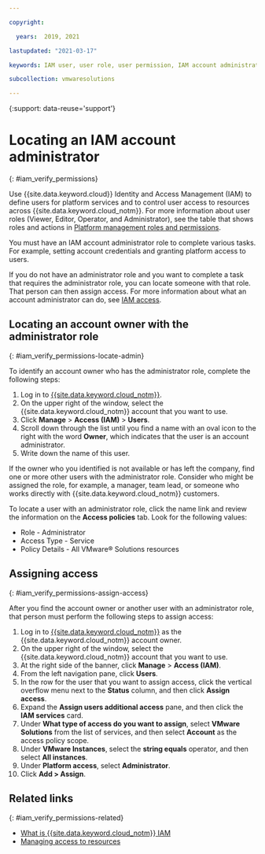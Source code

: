 ```yaml
---

copyright:

  years:  2019, 2021

lastupdated: "2021-03-17"

keywords: IAM user, user role, user permission, IAM account administrator

subcollection: vmwaresolutions

---
```


{:support: data-reuse='support'}

# Locating an IAM account administrator
{: #iam_verify_permissions}

Use {{site.data.keyword.cloud}} Identity and Access Management (IAM) to define users for platform services and to control user access to resources across {{site.data.keyword.cloud_notm}}. For more information about user roles (Viewer, Editor, Operator, and Administrator), see the table that shows roles and actions in [Platform management roles and permissions](/docs/vmwaresolutions?topic=vmwaresolutions-iam#iam-roles).

You must have an IAM account administrator role to complete various tasks. For example, setting account credentials and granting platform access to users.

If you do not have an administrator role and you want to complete a task that requires the administrator role, you can locate someone with that role. That person can then assign access. For more information about what an account administrator can do, see [IAM access](/docs/account?topic=account-userroles#userroles).

## Locating an account owner with the administrator role
{: #iam_verify_permissions-locate-admin}

To identify an account owner who has the administrator role, complete the following steps:

1. Log in to [{{site.data.keyword.cloud_notm}}](https://cloud.ibm.com).
2. On the upper right of the window, select the {{site.data.keyword.cloud_notm}} account that you want to use.
3. Click **Manage** > **Access (IAM)** > **Users**.
4. Scroll down through the list until you find a name with an oval icon to the right with the word **Owner**, which indicates that the user is an account administrator.
5. Write down the name of this user.

If the owner who you identified is not available or has left the company, find one or more other users with the administrator role. Consider who might be assigned the role, for example, a manager, team lead, or someone who works directly with {{site.data.keyword.cloud_notm}} customers.

To locate a user with an administrator role, click the name link and review the information on the **Access policies** tab. Look for the following values:
  * Role - Administrator
  * Access Type - Service
  * Policy Details - All VMware® Solutions resources

## Assigning access
{: #iam_verify_permissions-assign-access}

After you find the account owner or another user with an administrator role, that person must perform the following steps to assign access:

1. Log in to [{{site.data.keyword.cloud_notm}}](https://cloud.ibm.com) as the {{site.data.keyword.cloud_notm}} account owner.
2. On the upper right of the window, select the {{site.data.keyword.cloud_notm}} account that you want to use.
3. At the right side of the banner, click **Manage** > **Access (IAM)**.
4. From the left navigation pane, click **Users**.
5. In the row for the user that you want to assign access, click the vertical overflow menu next to the **Status** column, and then click **Assign access**.
6. Expand the **Assign users additional access** pane, and then click the **IAM services** card.
7. Under **What type of access do you want to assign**, select **VMware Solutions** from the list of services, and then select **Account** as the access policy scope.
8. Under **VMware Instances**, select the **string equals** operator, and then select **All instances**.
9. Under **Platform access**, select **Administrator**.
10. Click **Add > Assign**.

## Related links
{: #iam_verify_permissions-related}

* [What is {{site.data.keyword.cloud_notm}} IAM](/docs/account?topic=account-iamoverview)
* [Managing access to resources](/docs/account?topic=account-assign-access-resources)
